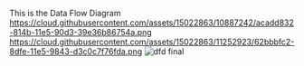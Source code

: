 This is the Data Flow Diagram
https://cloud.githubusercontent.com/assets/15022863/10887242/acadd832-814b-11e5-90d3-39e36b86754a.png
https://cloud.githubusercontent.com/assets/15022863/11252923/62bbbfc2-8dfe-11e5-9843-d3c0c7f76fda.png
![dfd final](https://cloud.githubusercontent.com/assets/15022863/11460335/6fbe568e-96b0-11e5-87aa-0cf7576ce2ba.png)
